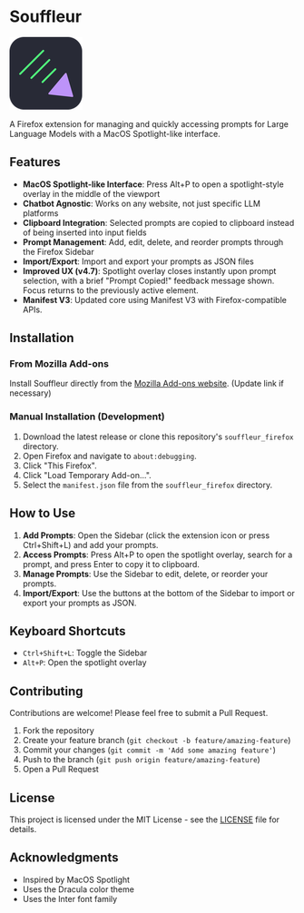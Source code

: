 # Souffleur

![Souffleur Logo](icons/icon128.png)

A Firefox extension for managing and quickly accessing prompts for Large Language Models with a MacOS Spotlight-like interface.

## Features

- **MacOS Spotlight-like Interface**: Press Alt+P to open a spotlight-style overlay in the middle of the viewport
- **Chatbot Agnostic**: Works on any website, not just specific LLM platforms
- **Clipboard Integration**: Selected prompts are copied to clipboard instead of being inserted into input fields
- **Prompt Management**: Add, edit, delete, and reorder prompts through the Firefox Sidebar
- **Import/Export**: Import and export your prompts as JSON files
- **Improved UX (v4.7)**: Spotlight overlay closes instantly upon prompt selection, with a brief "Prompt Copied!" feedback message shown. Focus returns to the previously active element.
- **Manifest V3**: Updated core using Manifest V3 with Firefox-compatible APIs.

## Installation

### From Mozilla Add-ons

Install Souffleur directly from the [Mozilla Add-ons website](https://addons.mozilla.org/en-US/firefox/addon/souffleur/). (Update link if necessary)

### Manual Installation (Development)

1. Download the latest release or clone this repository's `souffleur_firefox` directory.
2. Open Firefox and navigate to `about:debugging`.
3. Click "This Firefox".
4. Click "Load Temporary Add-on...".
5. Select the `manifest.json` file from the `souffleur_firefox` directory.

## How to Use

1. **Add Prompts**: Open the Sidebar (click the extension icon or press Ctrl+Shift+L) and add your prompts.
2. **Access Prompts**: Press Alt+P to open the spotlight overlay, search for a prompt, and press Enter to copy it to clipboard.
3. **Manage Prompts**: Use the Sidebar to edit, delete, or reorder your prompts.
4. **Import/Export**: Use the buttons at the bottom of the Sidebar to import or export your prompts as JSON.

## Keyboard Shortcuts

- `Ctrl+Shift+L`: Toggle the Sidebar
- `Alt+P`: Open the spotlight overlay

## Contributing

Contributions are welcome! Please feel free to submit a Pull Request.

1. Fork the repository
2. Create your feature branch (`git checkout -b feature/amazing-feature`)
3. Commit your changes (`git commit -m 'Add some amazing feature'`)
4. Push to the branch (`git push origin feature/amazing-feature`)
5. Open a Pull Request

## License

This project is licensed under the MIT License - see the [LICENSE](LICENSE) file for details.

## Acknowledgments

- Inspired by MacOS Spotlight
- Uses the Dracula color theme
- Uses the Inter font family
